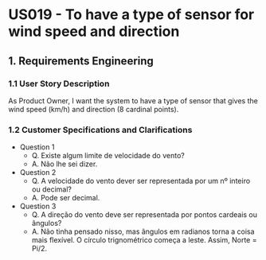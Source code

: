 # US019 - To have a type of sensor for wind speed and direction

## 1. Requirements Engineering

### 1.1 User Story Description

As Product Owner, I want the system to have a type of sensor that gives the wind speed (km/h) and direction (8 cardinal points).

### 1.2 Customer Specifications and Clarifications

- Question 1
  - Q. Existe algum limite de velocidade do vento?
  - A. Não lhe sei dizer.
- Question 2
  - Q. A velocidade do vento dever ser representada por um nº inteiro ou decimal?
  - A. Pode ser decimal.
- Question 3
  - Q. A direção do vento deve ser representada por pontos cardeais ou ângulos?
  - A. Não tinha pensado nisso, mas ângulos em radianos torna a coisa mais flexível. O círculo trignométrico começa a leste. Assim, Norte = Pi/2.
